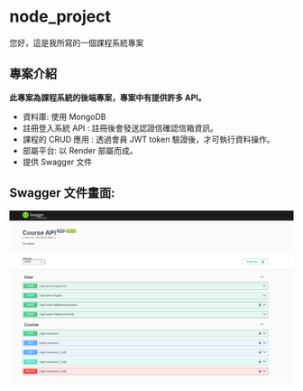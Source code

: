 # node_project

您好，這是我所寫的一個課程系統專案

## 專案介紹

**此專案為課程系統的後端專案，專案中有提供許多 API。**

* 資料庫: 使用 MongoDB
* 註冊登入系統 API : 註冊後會發送認證信確認信箱資訊。
* 課程的 CRUD 應用 : 透過會員 JWT token 驗證後，才可執行資料操作。 
* 部屬平台: 以 Render 部屬而成。
* 提供 Swagger 文件

## Swagger 文件畫面:

![image](https://github.com/n55567820/node_project/blob/main/swaggerDoc.png)
